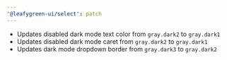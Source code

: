 ```yaml
---
'@leafygreen-ui/select': patch
---
```


- Updates disabled dark mode text color from `gray.dark2` to `gray.dark1`
- Updates disabled dark mode caret from `gray.dark2` to `gray.dark1`
- Updates dark mode dropdown border from `gray.dark3` to `gray.dark2` 

